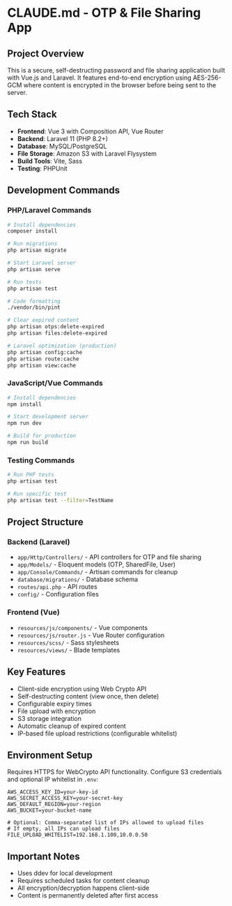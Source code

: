 # CLAUDE.md - OTP & File Sharing App

## Project Overview
This is a secure, self-destructing password and file sharing application built with Vue.js and Laravel. It features end-to-end encryption using AES-256-GCM where content is encrypted in the browser before being sent to the server.

## Tech Stack
- **Frontend**: Vue 3 with Composition API, Vue Router
- **Backend**: Laravel 11 (PHP 8.2+)
- **Database**: MySQL/PostgreSQL
- **File Storage**: Amazon S3 with Laravel Flysystem
- **Build Tools**: Vite, Sass
- **Testing**: PHPUnit

## Development Commands

### PHP/Laravel Commands
```bash
# Install dependencies
composer install

# Run migrations
php artisan migrate

# Start Laravel server
php artisan serve

# Run tests
php artisan test

# Code formatting
./vendor/bin/pint

# Clear expired content
php artisan otps:delete-expired
php artisan files:delete-expired

# Laravel optimization (production)
php artisan config:cache
php artisan route:cache
php artisan view:cache
```

### JavaScript/Vue Commands
```bash
# Install dependencies
npm install

# Start development server
npm run dev

# Build for production
npm run build
```

### Testing Commands
```bash
# Run PHP tests
php artisan test

# Run specific test
php artisan test --filter=TestName
```

## Project Structure

### Backend (Laravel)
- `app/Http/Controllers/` - API controllers for OTP and file sharing
- `app/Models/` - Eloquent models (OTP, SharedFile, User)
- `app/Console/Commands/` - Artisan commands for cleanup
- `database/migrations/` - Database schema
- `routes/api.php` - API routes
- `config/` - Configuration files

### Frontend (Vue)
- `resources/js/components/` - Vue components
- `resources/js/router.js` - Vue Router configuration
- `resources/scss/` - Sass stylesheets
- `resources/views/` - Blade templates

## Key Features
- Client-side encryption using Web Crypto API
- Self-destructing content (view once, then delete)
- Configurable expiry times
- File upload with encryption
- S3 storage integration
- Automatic cleanup of expired content
- IP-based file upload restrictions (configurable whitelist)

## Environment Setup
Requires HTTPS for WebCrypto API functionality. Configure S3 credentials and optional IP whitelist in `.env`:
```
AWS_ACCESS_KEY_ID=your-key-id
AWS_SECRET_ACCESS_KEY=your-secret-key
AWS_DEFAULT_REGION=your-region
AWS_BUCKET=your-bucket-name

# Optional: Comma-separated list of IPs allowed to upload files
# If empty, all IPs can upload files
FILE_UPLOAD_WHITELIST=192.168.1.100,10.0.0.50
```

## Important Notes
- Uses ddev for local development
- Requires scheduled tasks for content cleanup
- All encryption/decryption happens client-side
- Content is permanently deleted after first access